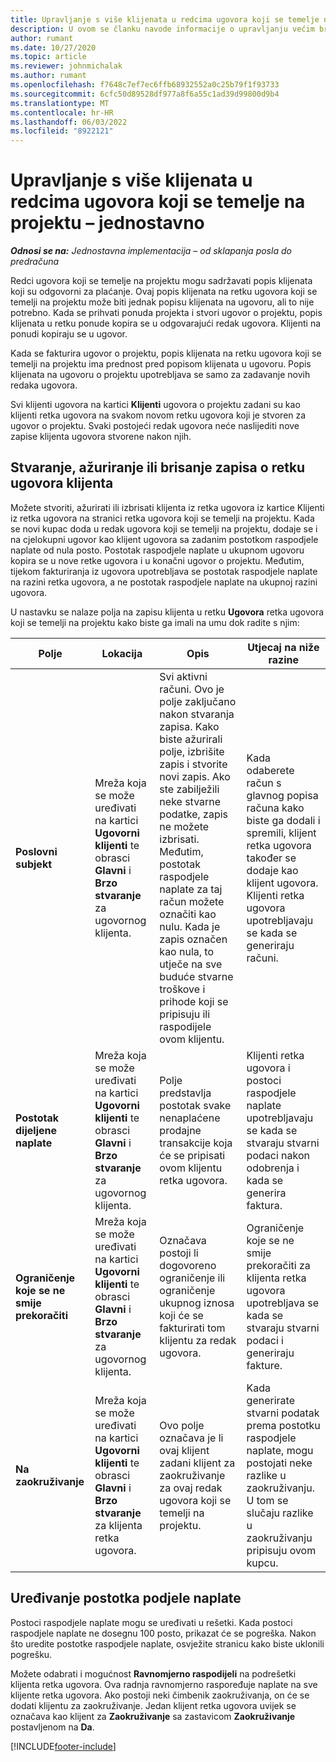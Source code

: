 ```yaml
---
title: Upravljanje s više klijenata u redcima ugovora koji se temelje na projektu – jednostavno
description: U ovom se članku navode informacije o upravljanju većim brojem klijenata u redcima ugovora koji se temelje na projektu.
author: rumant
ms.date: 10/27/2020
ms.topic: article
ms.reviewer: johnmichalak
ms.author: rumant
ms.openlocfilehash: f7648c7ef7ec6ffb68932552a0c25b79f1f93733
ms.sourcegitcommit: 6cfc50d89528df977a8f6a55c1ad39d99800d9b4
ms.translationtype: MT
ms.contentlocale: hr-HR
ms.lasthandoff: 06/03/2022
ms.locfileid: "8922121"
---
```

# <a name="manage-multiple-customers-on-project-based-contract-lines---lite"></a>Upravljanje s više klijenata u redcima ugovora koji se temelje na projektu – jednostavno

_**Odnosi se na:** Jednostavna implementacija – od sklapanja posla do predračuna_

Redci ugovora koji se temelje na projektu mogu sadržavati popis klijenata koji su odgovorni za plaćanje. Ovaj popis klijenata na retku ugovora koji se temelji na projektu može biti jednak popisu klijenata na ugovoru, ali to nije potrebno. Kada se prihvati ponuda projekta i stvori ugovor o projektu, popis klijenata u retku ponude kopira se u odgovarajući redak ugovora. Klijenti na ponudi kopiraju se u ugovor.

Kada se fakturira ugovor o projektu, popis klijenata na retku ugovora koji se temelji na projektu ima prednost pred popisom klijenata u ugovoru. Popis klijenata na ugovoru o projektu upotrebljava se samo za zadavanje novih redaka ugovora.

Svi klijenti ugovora na kartici **Klijenti** ugovora o projektu zadani su kao klijenti retka ugovora na svakom novom retku ugovora koji je stvoren za ugovor o projektu. Svaki postojeći redak ugovora neće naslijediti nove zapise klijenta ugovora stvorene nakon njih.

## <a name="create-update-or-delete-a-contract-line-customer-record"></a>Stvaranje, ažuriranje ili brisanje zapisa o retku ugovora klijenta

Možete stvoriti, ažurirati ili izbrisati klijenta iz retka ugovora iz kartice Klijenti iz retka ugovora na stranici retka ugovora koji se temelji na projektu. Kada se novi kupac doda u redak ugovora koji se temelji na projektu, dodaje se i na cjelokupni ugovor kao klijent ugovora sa zadanim postotkom raspodjele naplate od nula posto. Postotak raspodjele naplate u ukupnom ugovoru kopira se u nove retke ugovora i u konačni ugovor o projektu. Međutim, tijekom fakturiranja iz ugovora upotrebljava se postotak raspodjele naplate na razini retka ugovora, a ne postotak raspodjele naplate na ukupnoj razini ugovora.

U nastavku se nalaze polja na zapisu klijenta u retku **Ugovora** retka ugovora koji se temelji na projektu kako biste ga imali na umu dok radite s njim:

| Polje | Lokacija | Opis | Utjecaj na niže razine |
| --- | --- | --- | --- |
| **Poslovni subjekt** | Mreža koja se može uređivati na kartici **Ugovorni klijenti** te obrasci **Glavni** i **Brzo stvaranje** za ugovornog klijenta. | Svi aktivni računi. Ovo je polje zaključano nakon stvaranja zapisa. Kako biste ažurirali polje, izbrišite zapis i stvorite novi zapis. Ako ste zabilježili neke stvarne podatke, zapis ne možete izbrisati. Međutim, postotak raspodjele naplate za taj račun možete označiti kao nulu. Kada je zapis označen kao nula, to utječe na sve buduće stvarne troškove i prihode koji se pripisuju ili raspodijele ovom klijentu. | Kada odaberete račun s glavnog popisa računa kako biste ga dodali i spremili, klijent retka ugovora također se dodaje kao klijent ugovora. Klijenti retka ugovora upotrebljavaju se kada se generiraju računi. |
| **Postotak dijeljene naplate** | Mreža koja se može uređivati na kartici **Ugovorni klijenti** te obrasci **Glavni** i **Brzo stvaranje** za ugovornog klijenta. | Polje predstavlja postotak svake nenaplaćene prodajne transakcije koja će se pripisati ovom klijentu retka ugovora. | Klijenti retka ugovora i postoci raspodjele naplate upotrebljavaju se kada se stvaraju stvarni podaci nakon odobrenja i kada se generira faktura. |
| **Ograničenje koje se ne smije prekoračiti** | Mreža koja se može uređivati na kartici **Ugovorni klijenti** te obrasci **Glavni** i **Brzo stvaranje** za ugovornog klijenta. | Označava postoji li dogovoreno ograničenje ili ograničenje ukupnog iznosa koji će se fakturirati tom klijentu za redak ugovora. | Ograničenje koje se ne smije prekoračiti za klijenta retka ugovora upotrebljava se kada se stvaraju stvarni podaci i generiraju fakture. |
| **Na zaokruživanje** | Mreža koja se može uređivati na kartici **Ugovorni klijenti** te obrasci **Glavni** i **Brzo stvaranje** za klijenta retka ugovora. | Ovo polje označava je li ovaj klijent zadani klijent za zaokruživanje za ovaj redak ugovora koji se temelji na projektu. | Kada generirate stvarni podatak prema postotku raspodjele naplate, mogu postojati neke razlike u zaokruživanju. U tom se slučaju razlike u zaokruživanju pripisuju ovom kupcu. |

## <a name="edit-billing-split-percentages"></a>Uređivanje postotka podjele naplate

Postoci raspodjele naplate mogu se uređivati u rešetki. Kada postoci raspodjele naplate ne dosegnu 100 posto, prikazat će se pogreška. Nakon što uredite postotke raspodjele naplate, osvježite stranicu kako biste uklonili pogrešku.

Možete odabrati i mogućnost **Ravnomjerno raspodijeli** na podrešetki klijenta retka ugovora. Ova radnja ravnomjerno raspoređuje naplate na sve klijente retka ugovora. Ako postoji neki čimbenik zaokruživanja, on će se dodati klijentu za zaokruživanje. Jedan klijent retka ugovora uvijek se označava kao klijent za **Zaokruživanje** sa zastavicom **Zaokruživanje** postavljenom na **Da**.


[!INCLUDE[footer-include](../../includes/footer-banner.md)]